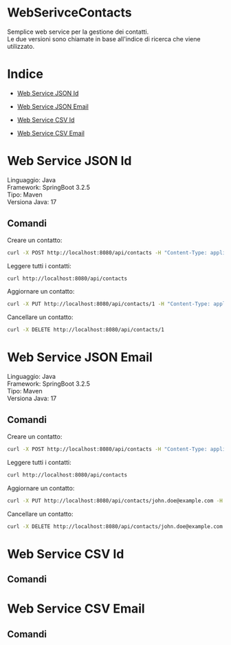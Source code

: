 # WebSerivceContacts
Semplice web service per la gestione dei contatti.  
Le due versioni sono chiamate in base all'indice di ricerca che viene utilizzato.

# Indice  
- [Web Service JSON Id](#Web-service-JSON-Id)
- [Web Service JSON Email](#Web-service-JSON-Email)

- [Web Service CSV Id](#Web-service-CSV-Id)
- [Web Service CSV Email](#Web-service-CSV-Email)


# Web Service JSON Id
Linguaggio: Java  
Framework: SpringBoot 3.2.5  
Tipo: Maven  
Versiona Java: 17  

## Comandi
Creare un contatto:  
```sh
curl -X POST http://localhost:8080/api/contacts -H "Content-Type: application/json" -d '{"firstName": "John", "lastName": "Doe", "email": "john.doe@example.com", "phoneNumber": "1234567890"}'
```

Leggere tutti i contatti:  
```sh
curl http://localhost:8080/api/contacts
```

Aggiornare un contatto:  
```sh
curl -X PUT http://localhost:8080/api/contacts/1 -H "Content-Type: application/json" -d '{"firstName": "John", "lastName": "Doe", "email": "john.doe@example.com", "phoneNumber": "0987654321"}'
```

Cancellare un contatto:  
```sh
curl -X DELETE http://localhost:8080/api/contacts/1
```


# Web Service JSON Email
Linguaggio: Java  
Framework: SpringBoot 3.2.5  
Tipo: Maven  
Versiona Java: 17  

## Comandi
Creare un contatto:  
```sh
curl -X POST http://localhost:8080/api/contacts -H "Content-Type: application/json" -d '{"firstName": "John", "lastName": "Doe", "email": "john.doe@example.com", "phoneNumber": "1234567890"}'
```

Leggere tutti i contatti:  
```sh
curl http://localhost:8080/api/contacts
```

Aggiornare un contatto:  
```sh
curl -X PUT http://localhost:8080/api/contacts/john.doe@example.com -H "Content-Type: application/json" -d '{"firstName": "John", "lastName": "Doe", "email": "john.doe@example.com", "phoneNumber": "0987654321"}'
```

Cancellare un contatto:  
```sh
curl -X DELETE http://localhost:8080/api/contacts/john.doe@example.com
```

# Web Service CSV Id
## Comandi
# Web Service CSV Email
## Comandi
